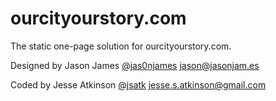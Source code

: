 ourcityourstory.com
===================

The static one-page solution for ourcityourstory.com.

Designed by Jason James
[@jas0njames](http://www.twitter.com/jas0njames)
[jason@jasonjam.es](mailto:jason@jasonjam.es)

Coded by Jesse Atkinson
[@jsatk](http://www.twitter.com/jsatk)
[jesse.s.atkinson@gmail.com](mailto:jesse.s.atkinson@gmail.com)

